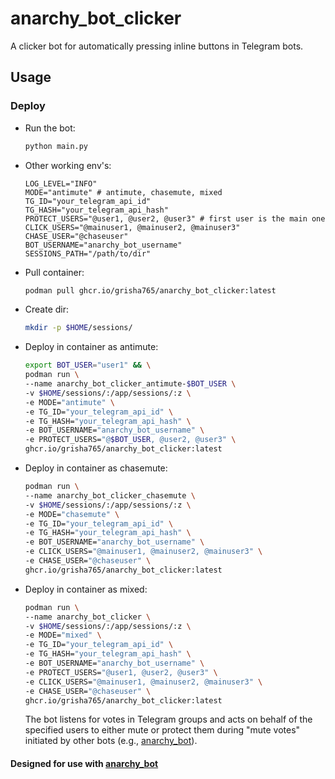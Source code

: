# anarchy_bot_clicker
A clicker bot for automatically pressing inline buttons in Telegram bots.

## Usage

### Deploy

- Run the bot:
    ```bash
    python main.py
    ```

- Other working env's:
    ```env
    LOG_LEVEL="INFO"
    MODE="antimute" # antimute, chasemute, mixed
    TG_ID="your_telegram_api_id"
    TG_HASH="your_telegram_api_hash"
    PROTECT_USERS="@user1, @user2, @user3" # first user is the main one
    CLICK_USERS="@mainuser1, @mainuser2, @mainuser3"
    CHASE_USER="@chaseuser"
    BOT_USERNAME="anarchy_bot_username"
    SESSIONS_PATH="/path/to/dir"
    ```
- Pull container:
    ```bash
    podman pull ghcr.io/grisha765/anarchy_bot_clicker:latest
    ```

- Create dir:
    ```bash
    mkdir -p $HOME/sessions/
    ```

- Deploy in container as antimute:
    ```bash
    export BOT_USER="user1" && \
    podman run \
    --name anarchy_bot_clicker_antimute-$BOT_USER \
    -v $HOME/sessions/:/app/sessions/:z \
    -e MODE="antimute" \
    -e TG_ID="your_telegram_api_id" \
    -e TG_HASH="your_telegram_api_hash" \
    -e BOT_USERNAME="anarchy_bot_username" \
    -e PROTECT_USERS="@$BOT_USER, @user2, @user3" \
    ghcr.io/grisha765/anarchy_bot_clicker:latest
    ```

- Deploy in container as chasemute:
    ```bash
    podman run \
    --name anarchy_bot_clicker_chasemute \
    -v $HOME/sessions/:/app/sessions/:z \
    -e MODE="chasemute" \
    -e TG_ID="your_telegram_api_id" \
    -e TG_HASH="your_telegram_api_hash" \
    -e BOT_USERNAME="anarchy_bot_username" \
    -e CLICK_USERS="@mainuser1, @mainuser2, @mainuser3" \
    -e CHASE_USER="@chaseuser" \
    ghcr.io/grisha765/anarchy_bot_clicker:latest
    ```

- Deploy in container as mixed:
    ```bash
    podman run \
    --name anarchy_bot_clicker \
    -v $HOME/sessions/:/app/sessions/:z \
    -e MODE="mixed" \
    -e TG_ID="your_telegram_api_id" \
    -e TG_HASH="your_telegram_api_hash" \
    -e BOT_USERNAME="anarchy_bot_username" \
    -e PROTECT_USERS="@user1, @user2, @user3" \
    -e CLICK_USERS="@mainuser1, @mainuser2, @mainuser3" \
    -e CHASE_USER="@chaseuser" \
    ghcr.io/grisha765/anarchy_bot_clicker:latest
    ```

   The bot listens for votes in Telegram groups and acts on behalf of the specified users to either mute or protect them during "mute votes" initiated by other bots (e.g., [anarchy_bot](https://github.com/gmankab/anarchy_bot)).

#### Designed for use with [anarchy_bot](https://github.com/gmankab/anarchy_bot)

